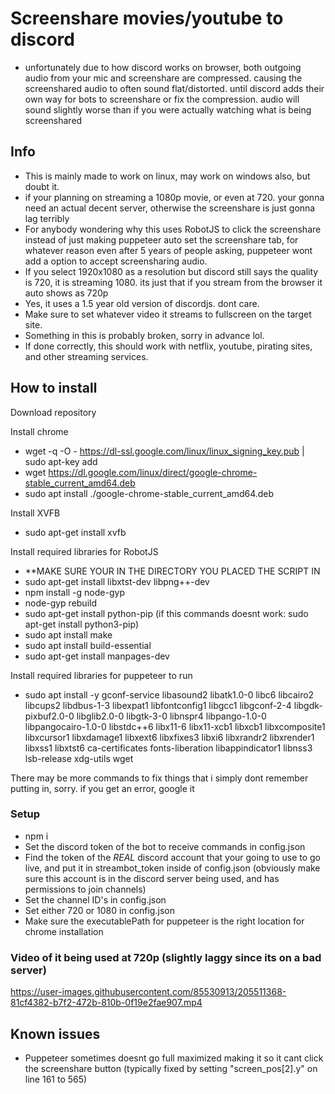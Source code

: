 # Screenshare movies/youtube to discord

- unfortunately due to how discord works on browser, both outgoing audio from your mic and screenshare are compressed. causing the screenshared audio to often sound flat/distorted. until discord adds their own way for bots to screenshare or fix the compression. audio will sound slightly worse than if you were actually watching what is being screenshared

## Info
- This is mainly made to work on linux, may work on windows also, but doubt it.
- if your planning on streaming a 1080p movie, or even at 720. your gonna need an actual decent server, otherwise the screenshare is just gonna lag terribly
- For anybody wondering why this uses RobotJS to click the screenshare instead of just making puppeteer auto set the screenshare tab, for whatever reason even after 5 years of people asking, puppeteer wont add a option to accept screensharing audio.
- If you select 1920x1080 as a resolution but discord still says the quality is 720, it is streaming 1080. its just that if you stream from the browser it auto shows as 720p
- Yes, it uses a 1.5 year old version of discordjs. dont care.
- Make sure to set whatever video it streams to fullscreen on the target site.
- Something in this is probably broken, sorry in advance lol.
- If done correctly, this should work with netflix, youtube, pirating sites, and other streaming services.

## How to install
Download repository

Install chrome
- wget -q -O - https://dl-ssl.google.com/linux/linux_signing_key.pub | sudo apt-key add
- wget https://dl.google.com/linux/direct/google-chrome-stable_current_amd64.deb
- sudo apt install ./google-chrome-stable_current_amd64.deb

Install XVFB
- sudo apt-get install xvfb

Install required libraries for RobotJS
- **MAKE SURE YOUR IN THE DIRECTORY YOU PLACED THE SCRIPT IN
- sudo apt-get install libxtst-dev libpng++-dev
- npm install -g node-gyp
- node-gyp rebuild
- sudo apt-get install python-pip (if this commands doesnt work: sudo apt-get install python3-pip)
- sudo apt install make
- sudo apt install build-essential
- sudo apt-get install manpages-dev

Install required libraries for puppeteer to run
- sudo apt install -y gconf-service libasound2 libatk1.0-0 libc6 libcairo2 libcups2 libdbus-1-3 libexpat1 libfontconfig1 libgcc1 libgconf-2-4 libgdk-pixbuf2.0-0 libglib2.0-0 libgtk-3-0 libnspr4 libpango-1.0-0 libpangocairo-1.0-0 libstdc++6 libx11-6 libx11-xcb1 libxcb1 libxcomposite1 libxcursor1 libxdamage1 libxext6 libxfixes3 libxi6 libxrandr2 libxrender1 libxss1 libxtst6 ca-certificates fonts-liberation libappindicator1 libnss3 lsb-release xdg-utils wget

There may be more commands to fix things that i simply dont remember putting in, sorry. if you get an error, google it


### Setup
- npm i
- Set the discord token of the bot to receive commands in config.json
- Find the token of the *REAL* discord account that your going to use to go live, and put it in streambot_token inside of config.json (obviously make sure this account is in the discord server being used, and has permissions to join channels)
- Set the channel ID's in config.json
- Set either 720 or 1080 in config.json
- Make sure the executablePath for puppeteer is the right location for chrome installation

### Video of it being used at 720p (slightly laggy since its on a bad server)
https://user-images.githubusercontent.com/85530913/205511368-81cf4382-b7f2-472b-810b-0f19e2fae907.mp4

## Known issues
- Puppeteer sometimes doesnt go full maximized making it so it cant click the screenshare button (typically fixed by setting "screen_pos[2].y" on line 161 to 565)
